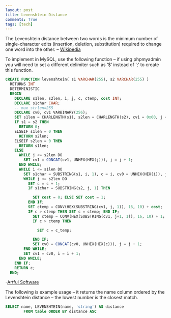 ```yaml
---
layout: post
title: Levenshtein Distance
comments: True
tags: [tech]
---
```


The Levenshtein distance between two words is the minimum number of single-character edits (insertion, deletion, substitution) required to change one word into the other. – [Wikipedia](http://en.wikipedia.org/wiki/Levenshtein_distance)

To implement in MySQL, use the following function – if using phpmyadmin you will need to set a different delimiter such as ‘$’ instead of ‘;’ to create this function.

``` sql
CREATE FUNCTION levenshtein( s1 VARCHAR(255), s2 VARCHAR(255) )
  RETURNS INT
  DETERMINISTIC
  BEGIN
    DECLARE s1len, s2len, i, j, c, ctemp, cost INT;
    DECLARE s1char CHAR;
    -- max strlen=255
    DECLARE cv0, cv1 VARBINARY(256);
    SET s1len = CHARLENGTH(s1), s2len = CHARLENGTH(s2), cv1 = 0x00, j = 1, i = 1, c = 0;
    IF s1 = s2 THEN
      RETURN 0;
    ELSEIF s1len = 0 THEN
      RETURN s2len;
    ELSEIF s2len = 0 THEN
      RETURN s1len;
    ELSE
      WHILE j <= s2len DO
        SET cv1 = CONCAT(cv1, UNHEX(HEX(j))), j = j + 1;
      END WHILE;
      WHILE i <= s1len DO
        SET s1char = SUBSTRING(s1, i, 1), c = i, cv0 = UNHEX(HEX(i)), j = 1;
        WHILE j <= s2len DO
          SET c = c + 1;
          IF s1char = SUBSTRING(s2, j, 1) THEN

            SET cost = 0; ELSE SET cost = 1;
          END IF;
          SET ctemp = CONV(HEX(SUBSTRING(cv1, j, 1)), 16, 10) + cost;
          IF c > ctemp THEN SET c = ctemp; END IF;
            SET ctemp = CONV(HEX(SUBSTRING(cv1, j+1, 1)), 16, 10) + 1;
            IF c > ctemp THEN

              SET c = c_temp;

            END IF;
            SET cv0 = CONCAT(cv0, UNHEX(HEX(c))), j = j + 1;
        END WHILE;
        SET cv1 = cv0, i = i + 1;
      END WHILE;
    END IF;
    RETURN c;
  END;
```

 -[Artful Software](http://www.artfulsoftware.com/infotree/qrytip.php?id=552)

 The following is example usage – it returns the name column ordered by the Levenshtein distance – the lowest number is the closest match.

``` sql
SELECT name, LEVENSHTEIN(name, 'string') AS distance
        FROM table ORDER BY distance ASC
```
